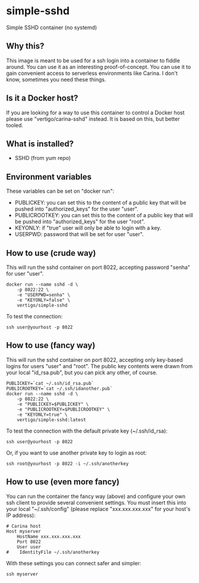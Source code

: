 # simple-sshd

Simple SSHD container (no systemd)


## Why this?

This image is meant to be used for a ssh login into a container to fiddle around. You can use it as an interesting proof-of-concept. You can use it to gain convenient access to serverless environments like Carina. I don't know, sometimes you need these things.

## Is it a Docker host?

If you are looking for a way to use this container to control a Docker host please use "vertigo/carina-sshd" instead. It is based on this, but better tooled.

## What is installed?

* SSHD (from yum repo)

## Environment variables

These variables can be set on "docker run":

* PUBLICKEY: you can set this to the content of a public key that will be pushed into "authorized_keys" for the user "user".
* PUBLICROOTKEY: you can set this to the content of a public key that will be pushed into "authorized_keys" for the user "root".
* KEYONLY: if "true" user will only be able to login with a key.
* USERPWD: password that will be set for user "user".

## How to use (crude way)

This will run the sshd container on port 8022, accepting password "senha" for user "user".

```
docker run --name sshd -d \
    -p 8022:22 \
    -e "USERPWD=senha" \
    -e "KEYONLY=false" \
    vertigo/simple-sshd
```

To test the connection:

```
ssh user@yourhost -p 8022
```

## How to use (fancy way)

This will run the sshd container on port 8022, accepting only key-based logins for users "user" and "root". The public key contents were drawn from your local "id_rsa.pub", but you can pick any other, of course.

```
PUBLICKEY=`cat ~/.ssh/id_rsa.pub`
PUBLICROOTKEY=`cat ~/.ssh/idanother.pub`
docker run --name sshd -d \
    -p 8022:22 \
    -e "PUBLICKEY=$PUBLICKEY" \
    -e "PUBLICROOTKEY=$PUBLICROOTKEY" \
    -e "KEYONLY=true" \
    vertigo/simple-sshd:latest
```

To test the connection with the default private key (~/.ssh/id_rsa):

```
ssh user@yourhost -p 8022
```

Or, if you want to use another private key to login as root:

```
ssh root@yourhost -p 8022 -i ~/.ssh/anotherkey
```

## How to use (even more fancy)

You can run the container the fancy way (above) and configure your own ssh client to provide several convenient settings. You must insert this into your local "~/.ssh/config" (please replace "xxx.xxx.xxx.xxx" for your host's IP address):

```
# Carina host
Host myserver
    HostName xxx.xxx.xxx.xxx
    Port 8022
    User user
#    IdentityFile ~/.ssh/anotherkey
```

With these settings you can connect safer and simpler:

```
ssh myserver
```
